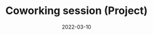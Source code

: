 ---
type: laboratory
date: 2022-03-10
title: Coworking session (Project)
tldr: "Coworking session. The students must work on their projects in groups. They must apply the methodology learned in the past session to their games. Moreover, they need to adapt and update the starter kit to fit their needs. The teacher conducts the work and assists teams with issues. Furthermore, they discuss design and implementation aspects. "
thumbnail: /static_files/presentations/coworking.png
---